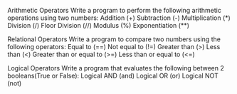 Arithmetic Operators
Write a program to perform the following arithmetic operations using two numbers:
Addition (+)
Subtraction (-)
Multiplication (*)
Division (/)
Floor Division (//)
Modulus (%)
Exponentiation (**)


Relational Operators
Write a program to compare two numbers using the following operators:
Equal to (==)
Not equal to (!=)
Greater than (>)
Less than (<)
Greater than or equal to (>=)
Less than or equal to (<=)


Logical Operators
Write a program that evaluates the following between 2 booleans(True or False):
Logical AND (and)
Logical OR (or)
Logical NOT (not)